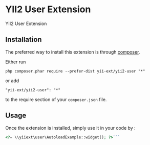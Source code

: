 YII2 User Extension
===================
YII2 User Extension

Installation
------------

The preferred way to install this extension is through [composer](http://getcomposer.org/download/).

Either run

```
php composer.phar require --prefer-dist yii-ext/yii2-user "*"
```

or add

```
"yii-ext/yii2-user": "*"
```

to the require section of your `composer.json` file.


Usage
-----

Once the extension is installed, simply use it in your code by  :

```php
<?= \\yiiext\user\AutoloadExample::widget(); ?>```
